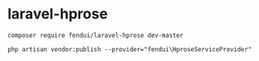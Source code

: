 # laravel-hprose

~~~
composer require fendui/laravel-hprose dev-master

php artisan vendor:publish --provider="fendui\HproseServiceProvider"
~~~
